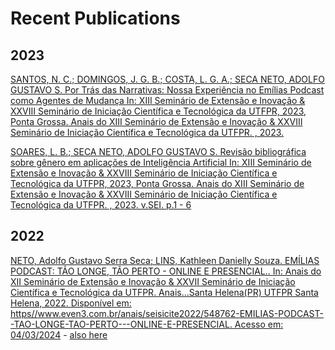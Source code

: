 # Recent Publications

## 2023

[SANTOS, N. C.; DOMINGOS, J. G. B.; COSTA, L. G. A.; SECA NETO, ADOLFO GUSTAVO S.
Por Trás das Narrativas: Nossa Experiência no Emílias Podcast como Agentes de Mudança In: XIII Seminário de Extensão e Inovação & XXVIII Seminário de Iniciação Científica e Tecnológica da UTFPR, 2023, Ponta Grossa.
  Anais do XIII Seminário de Extensão e Inovação & XXVIII Seminário de Iniciação Científica e Tecnológica da UTFPR. , 2023.](2023/SEI2023_1.pdf)

[SOARES, L. B.; SECA NETO, ADOLFO GUSTAVO S.
Revisão bibliográfica sobre gênero em aplicações de Inteligência Artificial In: XIII Seminário de Extensão e Inovação & XXVIII Seminário de Iniciação Científica e Tecnológica da UTFPR, 2023, Ponta Grossa.
  Anais do XIII Seminário de Extensão e Inovação & XXVIII Seminário de Iniciação Científica e Tecnológica da UTFPR. , 2023. v.SEI. p.1 - 6](2023/SEI2023_2.pdf)

## 2022

[NETO, Adolfo Gustavo Serra Seca; LINS, Kathleen Danielly Souza. EMÍLIAS PODCAST: TÃO LONGE, TÃO PERTO - ONLINE E PRESENCIAL.. In: Anais do XII Seminário de Extensão e Inovação & XXVII Seminário de Iniciação Científica e Tecnológica da UTFPR. Anais...Santa Helena(PR) UTFPR Santa Helena, 2022. Disponível em: https//www.even3.com.br/anais/seisicite2022/548762-EMILIAS-PODCAST--TAO-LONGE-TAO-PERTO---ONLINE-E-PRESENCIAL. Acesso em: 04/03/2024](2022/SEI2022.pdf) - [also here](https://www.even3.com.br/anais/seisicite2022/548762-emilias-podcast--tao-longe-tao-perto---online-e-presencial/)
